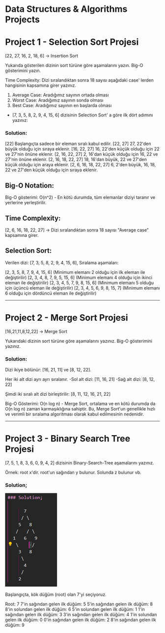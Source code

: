 # Data Structures & Algorithms Projects

# Project 1 - Selection Sort Projesi

[22, 27, 16, 2, 18, 6] -> Insertion Sort

Yukarıda gösterilen dizinin sort türüne göre aşamalarını yazın. Big-O gösterimini yazın.

Time Complexity: Dizi sıralandıktan sonra 18 sayısı aşağıdaki case' lerden hangisinin kapsamına girer yazınız.

1) Average Case: Aradığımız sayının ortada olması
2) Worst Case: Aradığımız sayının sonda olması
3) Best Case: Aradığımız sayının en başlarda olması

- [7, 3, 5, 8, 2, 9, 4, 15, 6] dizisinin Selection Sort' a göre ilk dört adımını yazınız:

### Solution:

[22] Başlangıçta sadece bir eleman sıralı kabul edilir.
[22, 27] 27, 22'den büyük olduğu için sıraya eklenir.
[16, 22, 27] 16, 22'den küçük olduğu için 22 ve 27'nin önüne eklenir.
[2, 16, 22, 27] 2, 16'dan küçük olduğu için 16, 22 ve 27'nin önüne eklenir.
[2, 16, 18, 22, 27] 18, 16'dan büyük, 22 ve 27'den küçük olduğu için araya eklenir.
[2, 6, 16, 18, 22, 27] 6, 2'den büyük, 16, 18, 22 ve 27'den küçük olduğu için sıraya eklenir.

## Big-O Notation:

Big-O gösterimi: O(n^2) - En kötü durumda, tüm elemanlar diziyi taranır ve yerlerine yerleştirilir.

## Time Complexity:

[2, 6, 16, 18, 22, 27] ->  Dizi sıralandıktan sonra 18 sayısı "Average case" kapsamına girer.

## Selection Sort:

Verilen dizi: [7, 3, 5, 8, 2, 9, 4, 15, 6],
Sıralama aşamaları:

[2, 3, 5, 8, 7, 9, 4, 15, 6] (Minimum elemanı 2 olduğu için ilk eleman ile değiştirilir)
[2, 3, 4, 8, 7, 9, 5, 15, 6] (Minimum elemanı 4 olduğu için ikinci eleman ile değiştirilir)
[2, 3, 4, 5, 7, 9, 8, 15, 6] (Minimum elemanı 5 olduğu için üçüncü eleman ile değiştirilir)
[2, 3, 4, 5, 6, 9, 8, 15, 7] (Minimum elemanı 6 olduğu için dördüncü eleman ile değiştirilir)

*****************************************************************

# Project 2 - Merge Sort Projesi

[16,21,11,8,12,22] -> Merge Sort

Yukarıdaki dizinin sort türüne göre aşamalarını yazınız.
Big-O gösterimini yazınız.

### Solution:

Dizi ikiye bölünür: 
[16, 21, 11] ve [8, 12, 22].

Her iki alt dizi ayrı ayrı sıralanır.
    -Sol alt dizi: [11, 16, 21]
    -Sağ alt dizi: [8, 12, 22]

Şimdi iki sıralı alt dizi birleştirilir:
[8, 11, 12, 16, 21, 22]


Big-O Gösterimi: 
O(n log n) - Merge Sort, ortalama ve en kötü durumda da O(n log n) zaman karmaşıklığına sahiptir. Bu, Merge Sort'un genellikle hızlı ve verimli bir sıralama algoritması olarak kabul edilmesinin nedenidir.

*****************************************************************

# Project 3 - Binary Search Tree Projesi

[7, 5, 1, 8, 3, 6, 0, 9, 4, 2] dizisinin Binary-Search-Tree aşamalarını yazınız.

Örnek: root x'dir. root'un sağından y bulunur. Solunda z bulunur vb.

### Solution;

<img src="binary.tree.png">

Başlangıçta, kök düğüm (root) olan 7'yi seçiyoruz.

Root: 7
7'in sağından gelen ilk düğüm: 5
5'in sağından gelen ilk düğüm: 8
8'in solundan gelen ilk düğüm: 6
5'in solundan gelen ilk düğüm: 1
1'in sağından gelen ilk düğüm: 3
3'in sağından gelen ilk düğüm: 4
1'in solundan gelen ilk düğüm: 0
0'in sağından gelen ilk düğüm: 2
8'in sağından gelen ilk düğüm: 9